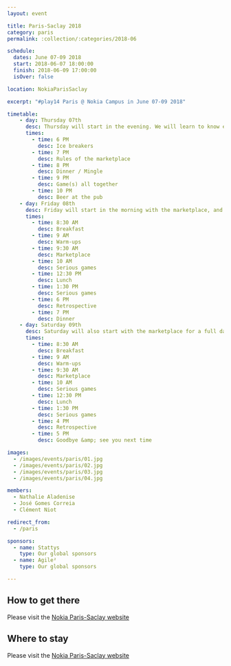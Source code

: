 ```yaml
---
layout: event

title: Paris-Saclay 2018
category: paris
permalink: :collection/:categories/2018-06

schedule:
  dates: June 07-09 2018
  start: 2018-06-07 18:00:00
  finish: 2018-06-09 17:00:00
  isOver: false

location: NokiaParisSaclay

excerpt: "#play14 Paris @ Nokia Campus in June 07-09 2018"

timetable:
    - day: Thursday 07th
      desc: Thursday will start in the evening. We will learn to know each other and share a nice dinner all together.
      times:
        - time: 6 PM
          desc: Ice breakers
        - time: 7 PM
          desc: Rules of the marketplace
        - time: 8 PM
          desc: Dinner / Mingle
        - time: 9 PM
          desc: Game(s) all together
        - time: 10 PM
          desc: Beer at the pub
    - day: Friday 08th
      desc: Friday will start in the morning with the marketplace, and then we will play games all day long.
      times:
        - time: 8:30 AM
          desc: Breakfast
        - time: 9 AM
          desc: Warm-ups
        - time: 9:30 AM
          desc: Marketplace
        - time: 10 AM
          desc: Serious games
        - time: 12:30 PM
          desc: Lunch
        - time: 1:30 PM
          desc: Serious games
        - time: 6 PM
          desc: Retrospective
        - time: 7 PM
          desc: Dinner
    - day: Saturday 09th
      desc: Saturday will also start with the marketplace for a full day of games. Whoever needs to catch a plane can leave earlier.
      times:
        - time: 8:30 AM
          desc: Breakfast
        - time: 9 AM
          desc: Warm-ups
        - time: 9:30 AM
          desc: Marketplace
        - time: 10 AM
          desc: Serious games
        - time: 12:30 PM
          desc: Lunch
        - time: 1:30 PM
          desc: Serious games
        - time: 4 PM
          desc: Retrospective
        - time: 5 PM
          desc: Goodbye &amp; see you next time

images:
  - /images/events/paris/01.jpg
  - /images/events/paris/02.jpg
  - /images/events/paris/03.jpg
  - /images/events/paris/04.jpg

members:
  - Nathalie Aladenise
  - José Gomes Correia
  - Clément Niot

redirect_from:
  - /paris

sponsors:
  - name: Stattys
    type: Our global sponsors
  - name: Agile²
    type: Our global sponsors

---
```


## How to get there

Please visit the [Nokia Paris-Saclay website](http://nokia-on-site.apotest.com/en/paris-saclay)


<div class='two spacing'></div>

## Where to stay 

Please visit the [Nokia Paris-Saclay website](http://nokia-on-site.apotest.com/en/paris-saclay/list-hotels-restaurants)
